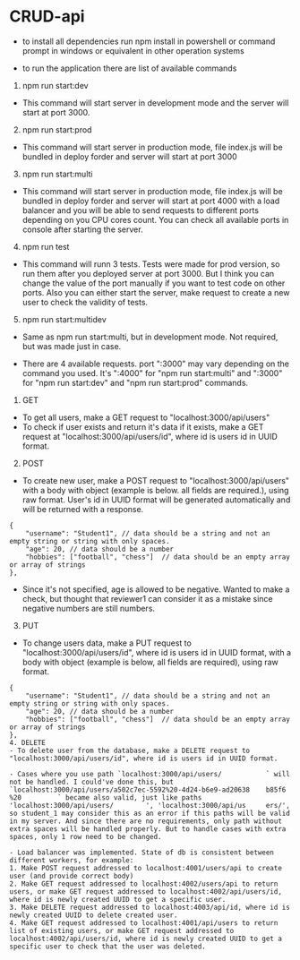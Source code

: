 # CRUD-api

- to install all dependencies run npm install in powershell or command prompt in windows or equivalent in other operation systems

- to run the application there are list of available commands
1. npm run start:dev
- This command will start server in development mode and the server will start at port 3000.

2. npm run start:prod
- This command will start server in production mode, file index.js will be bundled in deploy forder and server will start at port 3000

3. npm run start:multi
- This command will start server in production mode, file index.js will be bundled in deploy forder and server will start at port 4000 with a load balancer and you will be able to send requests to different ports depending on you CPU cores count. You can check all available ports in console after starting the server.

4. npm run test
- This command will runn 3 tests. Tests were made for prod version, so run them after you deployed server at port 3000. But I think you can change the value of the port manually if you want to test code on other ports. Also you can either start the server, make request to create a new user to check the validity of tests.

5. npm run start:multidev
- Same as npm run start:multi, but in development mode. Not required, but was made just in case.


- There are 4 available requests. port ":3000" may vary depending on the command you used. It's ":4000" for "npm run start:multi" and ":3000" for "npm run start:dev" and "npm run start:prod" commands.
1. GET 
- To get all users, make a GET request to "localhost:3000/api/users"
- To check if user exists and return it's data if it exists, make a GET request at "localhost:3000/api/users/id", where id is users id in UUID format.  
2. POST 
- To create new user, make a POST request to "localhost:3000/api/users" with a body with object (example is below. all fields are required.), using raw format. User's id in UUID format will be generated automatically and will be returned with a response.
```
{ 
    "username": "Student1", // data should be a string and not an empty string or string with only spaces.
    "age": 20, // data should be a number
    "hobbies": ["football", "chess"]  // data should be an empty array or array of strings
},
```
- Since it's not specified, age is allowed to be negative. Wanted to make a check, but thought that reviewer1 can consider it as a mistake since negative numbers are still numbers.
3. PUT 
- To change users data, make a PUT request to "localhost:3000/api/users/id", where id is users id in UUID format, with a body with object (example is below, all fields are required), using raw format. 
```
{ 
    "username": "Student1", // data should be a string and not an empty string or string with only spaces.
    "age": 20, // data should be a number
    "hobbies": ["football", "chess"]  // data should be an empty array or array of strings
},
4. DELETE 
- To delete user from the database, make a DELETE request to "localhost:3000/api/users/id", where id is users id in UUID format.

- Cases where you use path `localhost:3000/api/users/           ` will not be handled. I could've done this, but `localhost:3000/api/users/a502c7ec-5592%20-4d24-b6e9-ad20638    b85f6  %20         ` became also valid, just like paths 'localhost:3000/api/users/        ', 'localhost:3000/api/us     ers/', so student_1 may consider this as an error if this paths will be valid in my server. And since there are no requirements, only path without extra spaces will be handled properly. But to handle cases with extra spaces, only 1 row need to be changed.

- Load balancer was implemented. State of db is consistent between different workers, for example:
1. Make POST request addressed to localhost:4001/users/api to create user (and provide correct body)
2. Make GET request addressed to localhost:4002/users/api to return users, or make GET request addressed to localhost:4002/api/users/id, where id is newly created UUID to get a specific user.
3. Make DELETE request addressed to localhost:4003/api/id, where id is newly created UUID to delete created user.
4. Make GET request addressed to localhost:4001/api/users to return list of existing users, or make GET request addressed to localhost:4002/api/users/id, where id is newly created UUID to get a specific user to check that the user was deleted.